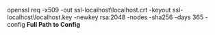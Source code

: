 openssl req -x509 -out ssl-localhost\localhost.crt -keyout ssl-localhost\localhost.key -newkey rsa:2048 -nodes -sha256 -days 365 -config **Full Path to Config**
